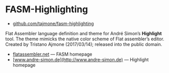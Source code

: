 FASM-Highlighting
=================

-   [github.com/tajmone/fasm-highlighting](https://github.com/tajmone/fasm-highlighting)

Flat Assembler language definition and theme for André Simon’s __Highlight__ tool. The theme mimicks the native color scheme of Flat assembler’s editor. Created by Tristano Ajmone (2017/03/14); released into the public domain.

-   [flatassembler.net](https://flatassembler.net) — FASM homepage
-   [www.andre-simon.de](http://www.andre-simon.de) — Highlight homepage

